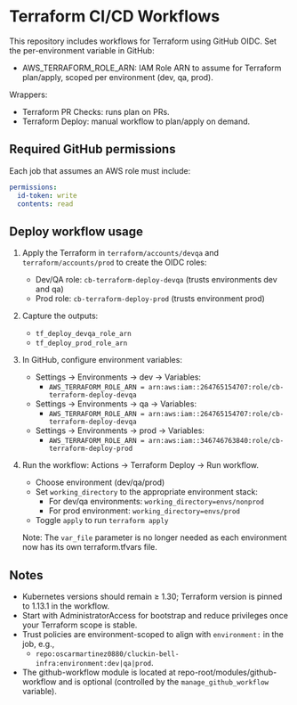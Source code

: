 # Terraform CI/CD Workflows

This repository includes workflows for Terraform using GitHub OIDC. Set the per-environment variable in GitHub:

- AWS_TERRAFORM_ROLE_ARN: IAM Role ARN to assume for Terraform plan/apply, scoped per environment (dev, qa, prod).

Wrappers:
- Terraform PR Checks: runs plan on PRs.
- Terraform Deploy: manual workflow to plan/apply on demand.

## Required GitHub permissions

Each job that assumes an AWS role must include:

```yaml
permissions:
  id-token: write
  contents: read
```

## Deploy workflow usage

1. Apply the Terraform in `terraform/accounts/devqa` and `terraform/accounts/prod` to create the OIDC roles:
   - Dev/QA role: `cb-terraform-deploy-devqa` (trusts environments dev and qa)
   - Prod role: `cb-terraform-deploy-prod` (trusts environment prod)

2. Capture the outputs:
   - `tf_deploy_devqa_role_arn`
   - `tf_deploy_prod_role_arn`

3. In GitHub, configure environment variables:
   - Settings → Environments → dev → Variables:
     - `AWS_TERRAFORM_ROLE_ARN = arn:aws:iam::264765154707:role/cb-terraform-deploy-devqa`
   - Settings → Environments → qa → Variables:
     - `AWS_TERRAFORM_ROLE_ARN = arn:aws:iam::264765154707:role/cb-terraform-deploy-devqa`
   - Settings → Environments → prod → Variables:
     - `AWS_TERRAFORM_ROLE_ARN = arn:aws:iam::346746763840:role/cb-terraform-deploy-prod`

4. Run the workflow: Actions → Terraform Deploy → Run workflow.
   - Choose environment (dev/qa/prod)
   - Set `working_directory` to the appropriate environment stack:
     - For dev/qa environments: `working_directory=envs/nonprod`
     - For prod environment: `working_directory=envs/prod`
   - Toggle `apply` to run `terraform apply`
   
   Note: The `var_file` parameter is no longer needed as each environment now has its own terraform.tfvars file.

## Notes

- Kubernetes versions should remain ≥ 1.30; Terraform version is pinned to 1.13.1 in the workflow.
- Start with AdministratorAccess for bootstrap and reduce privileges once your Terraform scope is stable.
- Trust policies are environment-scoped to align with `environment:` in the job, e.g.,
  - `repo:oscarmartinez0880/cluckin-bell-infra:environment:dev|qa|prod`.
- The github-workflow module is located at repo-root/modules/github-workflow and is optional (controlled by the `manage_github_workflow` variable).